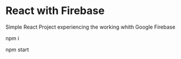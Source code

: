 # React with Firebase 

Simple React Project experiencing the working whith Google Firebase

npm i

npm start
